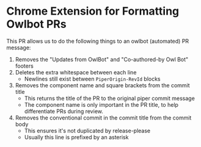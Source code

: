 # Chrome Extension for Formatting Owlbot PRs

This PR allows us to do the following things to an owlbot (automated) PR message:

1. Removes the "Updates from OwlBot" and "Co-authored-by Owl Bot" footers
1. Deletes the extra whitespace between each line
    - Newlines still exist between `PiperOrigin-RevId` blocks
1. Removes the component name and square brackets from the commit title
    - This returns the title of the PR to the original piper commit message
    - The component name is only important in the PR title, to help differentiate PRs during review.
1. Removes the conventional commit in the commit title from the commit body
    - This ensures it's not duplicated by release-please
    - Usually this line is prefixed by an asterisk
